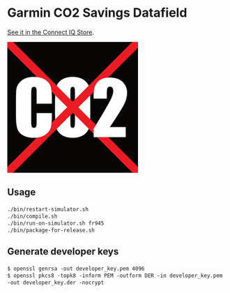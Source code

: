 # Garmin CO2 Savings Datafield

[See it in the Connect IQ Store](https://apps.garmin.com/en-US/apps/229ff68d-6aa5-45da-aef9-f6568fb59ece).

![Logo, the text CO2 crossed over with red lines](media/logo-readme.png)

## Usage

```
./bin/restart-simulator.sh
./bin/compile.sh
./bin/run-on-simulator.sh fr945
./bin/package-for-release.sh
```

## Generate developer keys

```
$ openssl genrsa -out developer_key.pem 4096
$ openssl pkcs8 -topk8 -inform PEM -outform DER -in developer_key.pem -out developer_key.der -nocrypt
```
